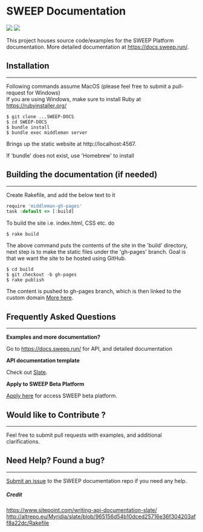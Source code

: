 # SWEEP Documentation

[![](https://img.shields.io/badge/license-Apache%202.0-blue.svg)](./LICENSE)
[![](https://img.shields.io/badge/framework-Slate-orange.svg)](http://lord.github.io/slate)

This project houses source code/examples for the SWEEP Platform documentation. More detailed documentation at https://docs.sweep.run/.


## Installation
--------------------------

Following commands assume MacOS (please feel free to submit a pull-request for Windows)  
If you are using Windows, make sure to install Ruby at https://rubyinstaller.org/

```console
$ git clone ...SWEEP-DOCS
$ cd SWEEP-DOCS
$ bundle install
$ bundle exec middleman server
```

Brings up the static website at http://localhost:4567. 

If 'bundle' does not exist, use 'Homebrew' to install
## Building the documentation (if needed)
-----------------------------------------

Create Rakefile, and add the below text to it

```javascript
require 'middleman-gh-pages'
task :default => [:build]
```

To build the site i.e. index.html, CSS etc. do

```console
$ rake build
```

The above command puts the contents of the site in the 'build' directory, next step is to make the static files under the 'gh-pages' branch. Goal is that we want the site to be hosted using GitHub.

```console
$ cd build
$ git checkout -b gh-pages
$ rake publish
```

The content is pushed to gh-pages branch, which is then linked to the custom domain [More here](https://help.github.com/en/articles/using-a-custom-domain-with-github-pages).  

## Frequently Asked Questions
--------------------------

**Examples and more documentation?**

Go to https://docs.sweep.run/ for API, and detailed documentation


**API documentation template**

Check out [Slate](lord.github.io/slate).

**Apply to SWEEP Beta Platform**

[Apply here](https://beta.sweep.run) for access SWEEP beta platform.

## Would like to Contribute ?
------------------------------

Feel free to submit pull requests with examples, and additional clarifications.



## Need Help? Found a bug?
-----------------------

[Submit an issue](https://github.com/sweep-inc/SWEEP-DOCS/issues) to the SWEEP documentation repo if you need any help. 


##### Credit
https://www.sitepoint.com/writing-api-documentation-slate/
http://altrepo.eu/Myridia/slate/blob/965156d54b10dced25716e36f304203aff8a22dc/Rakefile

